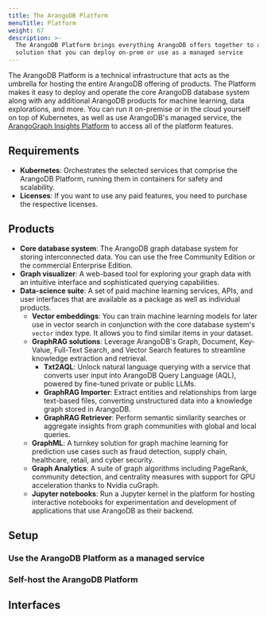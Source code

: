 ```yaml
---
title: The ArangoDB Platform
menuTitle: Platform
weight: 67
description: >-
  The ArangoDB Platform brings everything ArangoDB offers together to a single
  solution that you can deploy on-prem or use as a managed service
---
```

The ArangoDB Platform is a technical infrastructure that acts as the umbrella
for hosting the entire ArangoDB offering of products. The Platform makes it easy
to deploy and operate the core ArangoDB database system along with any additional
ArangoDB products for machine learning, data explorations, and more. You can
run it on-premise or in the cloud yourself on top of Kubernetes, as well as use
ArangoDB's managed service, the [ArangoGraph Insights Platform](../arangograph/_index.md)
to access all of the platform features.

## Requirements

- **Kubernetes**: Orchestrates the selected services that comprise the
  ArangoDB Platform, running them in containers for safety and scalability.
- **Licenses**: If you want to use any paid features, you need to purchase the
  respective licenses.

## Products

- **Core database system**: The ArangoDB graph database system for storing
  interconnected data. You can use the free Community Edition or the commercial
  Enterprise Edition.
- **Graph visualizer**: A web-based tool for exploring your graph data with an
  intuitive interface and sophisticated querying capabilities.
- **Data-science suite**: A set of paid machine learning services, APIs, and
  user interfaces that are available as a package as well as individual products.
  - **Vector embeddings**: You can train machine learning models for later use
    in vector search in conjunction with the core database system's `vector`
    index type. It allows you to find similar items in your dataset. <!-- TODO: GraphRAG importer/retriever -->
  - **GraphRAG solutions**: Leverage ArangoDB's Graph, Document, Key-Value,
      Full-Text Search, and Vector Search features to streamline knowledge
      extraction and retrieval.
      - **Txt2AQL**: Unlock natural language querying with a service that converts
        user input into ArangoDB Query Language (AQL), powered by fine-tuned
        private or public LLMs. <!-- TODO: GenAI -->
      - **GraphRAG Importer**: Extract entities and relationships from large
        text-based files, converting unstructured data into a knowledge graph
        stored in ArangoDB.
      - **GraphRAG Retriever**: Perform semantic similarity searches or aggregate
        insights from graph communities with global and local queries.
  - **GraphML**: A turnkey solution for graph machine learning for prediction
    use cases such as fraud detection, supply chain, healthcare, retail, and
    cyber security.
  - **Graph Analytics**: A suite of graph algorithms including PageRank,
    community detection, and centrality measures with support for GPU
    acceleration thanks to Nvidia cuGraph.
  - **Jupyter notebooks**: Run a Jupyter kernel in the platform for hosting
    interactive notebooks for experimentation and development of applications
    that use ArangoDB as their backend.

## Setup

### Use the ArangoDB Platform as a managed service

### Self-host the ArangoDB Platform

## Interfaces

